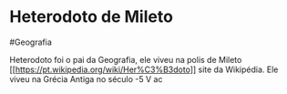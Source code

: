 # Heterodoto de Mileto
#Geografia 

Heterodoto foi o pai da Geografia, ele viveu na polis de Mileto
[[https://pt.wikipedia.org/wiki/Her%C3%B3doto]] site da Wikipédia. Ele viveu na Grécia Antiga no século -5 V ac